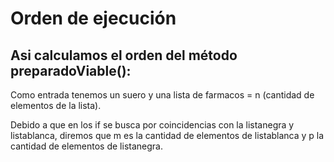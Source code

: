 # Orden de ejecución
## Asi calculamos el orden del método **preparadoViable()**:
Como entrada tenemos un suero y una lista de farmacos = n (cantidad de elementos de la lista).

Debido a que en los if se busca por coincidencias con la listanegra y listablanca, diremos que m es la cantidad de elementos de listablanca y p la cantidad de elementos de listanegra.
